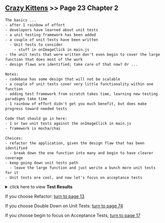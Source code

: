 ## [Crazy Kittens](../page-0/README.md) >> Page 23 Chapter 2

```
The basics ...
- after 1 rainbow of effort
- developers have learned about unit tests
- a unit testing framework has been added
- a couple of unit tests have been written
  - Unit tests to consider
    - stuff in onImageClick in main.js
- the unit tests that were written don't even begin to cover the large function that does most of the work
- design flaws are identified; take care of that now? Or ...

Notes:
- codebase has some design that will not be scalable
- a couple of unit tests cover very little functionality within one function
- adding test framework from scratch takes time, learning new testing paradigms take time
- 1 rainbow of effort didn't get you much benefit, but does make progress toward needed tests

Code that should go in here:
- 1 or two unit tests against the onImageClick in main.js
- framework is mocha/chai

Choices:
- refactor the application, given the design flaw that has been identified
  - break down the one function into many and begin to have clearer coverage
- keep going down unit tests path
  - leave the large function and just werite a bunch more unit tests for it
- Unit tests are cool, and now let's focus on acceptance tests
```

<details>
    <summary>click here to view <b>Test Results</b></summary>
    <img width="50%" src="assets/results.png"/>

    You have died of dysentery.
</details>


If you choose Refactor: [turn to page 13](../page-13/README.md)

If you choose Double Down on Unit Tests: [turn to page 74](../page-74/README.md)

If you choose begin to focus on Acceptance Tests, [turn to page 17](../page-17/README.md)
